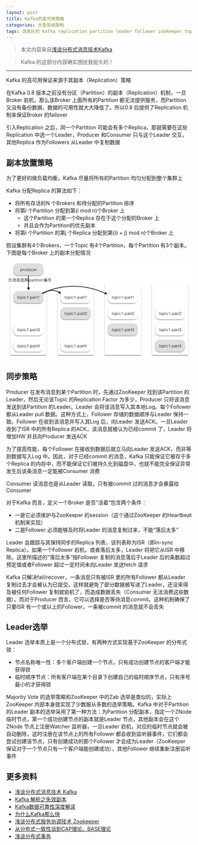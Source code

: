 ```yaml
---
layout: post
title: Kafka的高可用策略
categories: 大型系统架构 
tags: 消息队列 kafka replication partition leader follower zookeeper topic broker ISR producer consumer zab 生产者 消费者 分布式锁 分布式选举 
---
```


>本文内容来自[浅谈分布式消息技术Kafka](http://www.linkedkeeper.com/detail/blog.action?bid=1016)

>Kafka 的这部分内容确实困扰我挺久的！

---

Kafka 的高可用保证来源于其副本（Replication）策略

在Kafka 0.8 版本之前没有分区（Partition）的副本（Replication）机制，一旦Broker 宕机，那么该Broker 上面所有的Partition 都无法提供服务，而Partition 又没有备份数据，数据的可用性就大大降低了。所以0.8 后提供了Replication 机制来保证Broker 的failover

引入Replication 之后，同一个Partition 可能会有多个Replica，那就需要在这些Replication 中选一个Leader，Producer 和Consumer 只与这个Leader 交互，其他Replica 作为Followers 从Leader 中复制数据

## 副本放置策略

为了更好的做负载均衡，Kafka 尽量将所有的Partition 均匀分配到整个集群上

Kafka 分配Replica 的算法如下：

* 将所有存活的N 个Brokers 和待分配的Partition 排序
* 将第i 个Partition 分配到第(i mod n)个Broker 上
	* 这个Partition 的第一个Replica 存在于这个分配的Broker 上
	* 并且会作为Partition的优先副本
* 将第i 个Partition 的第j 个Replica 分配到第((i + j) mod n)个Broker 上

假设集群有4个Brokers，一个Topic 有4个Partition，每个Partition 有3个副本。下图是每个Broker 上的副本分配情况

![](../media/image/2019-03-16/01.jpg)

## 同步策略

Producer 在发布消息到某个Partition 时，先通过ZooKeeper 找到该Partition 的Leader，然后无论该Topic 的Replication Factor 为多少，Producer 只将该消息发送到该Partition 的Leader。Leader 会将该消息写入其本地Log。每个Follower 都从Leader pull 数据。这种方式上，Follower 存储的数据顺序与Leader 保持一致。Follower 在收到该消息并写入其Log 后，向Leader 发送ACK。一旦Leader 收到了ISR 中的所有Replica 的ACK，该消息就被认为已经commit 了，Leader 将增加HW 并且向Producer 发送ACK

为了提高性能，每个Follower 在接收到数据后就立马向Leader 发送ACK，而非等到数据写入Log 中。因此，对于已经commit 的消息，Kafka 只能保证它被存于多个Replica 的内存中，而不能保证它们被持久化到磁盘中，也就不能完全保证异常发生后该条消息一定能被Consumer 消费

Consumer 读消息也是从Leader 读取，只有被commit 过的消息才会暴露给Consumer

对于Kafka 而言，定义一个Broker 是否“活着”包含两个条件：

* 一是它必须维护与ZooKeeper 的session（这个通过ZooKeeper 的Heartbeat 机制来实现）
* 二是Follower 必须能够及时将Leader 的消息复制过来，不能“落后太多”

Leader 会跟踪与其保持同步的Replica 列表，该列表称为ISR（即in-sync Replica）。如果一个Follower 宕机，或者落后太多，Leader 将把它从ISR 中移除。这里所描述的“落后太多”指Follower 复制的消息落后于Leader 后的条数超过预定值或者Follower 超过一定时间未向Leader 发送fetch 请求

Kafka 只解决fail/recover，一条消息只有被ISR 里的所有Follower 都从Leader 复制过去才会被认为已提交。这样就避免了部分数据被写进了Leader，还没来得及被任何Follower 复制就宕机了，而造成数据丢失（Consumer 无法消费这些数据）。而对于Producer 而言，它可以选择是否等待消息commit。这种机制确保了只要ISR 有一个或以上的Follower，一条被commit 的消息就不会丢失

## Leader选举

Leader 选举本质上是一个分布式锁，有两种方式实现基于ZooKeeper 的分布式锁：

* 节点名称唯一性：多个客户端创建一个节点，只有成功创建节点的客户端才能获得锁
* 临时顺序节点：所有客户端在某个目录下创建自己的临时顺序节点，只有序号最小的才获得锁

Majority Vote 的选举策略和ZooKeeper 中的Zab 选举是类似的，实际上ZooKeeper 内部本身就实现了少数服从多数的选举策略。Kafka 中对于Partition 的Leader 副本的选举采用了第一种方法：为Partition 分配副本，指定一个ZNode 临时节点，第一个成功创建节点的副本就是Leader 节点，其他副本会在这个ZNode 节点上注册Watcher 监听器，一旦Leader 宕机，对应的临时节点就会被自动删除，这时注册在该节点上的所有Follower 都会收到监听器事件，它们都会尝试创建该节点，只有创建成功的那个Follower 才会成为Leader（ZooKeeper 保证对于一个节点只有一个客户端能创建成功），其他Follower 继续重新注册监听事件

## 更多资料

* [浅谈分布式消息技术 Kafka](http://www.linkedkeeper.com/detail/blog.action?bid=1016)
* [Kafka 解析之失效副本](http://www.iocoder.cn/Kafka/failure-of-copy/)
* [Kafka数据可靠性深度解读](https://blog.csdn.net/u013256816/article/details/71091774)
* [为什么Kafka那么快](https://blog.csdn.net/z69183787/article/details/80323581)
* [浅谈分布式服务协调技术 Zookeeper](http://www.linkedkeeper.com/detail/blog.action?bid=1014)
* [从分布式一致性谈到CAP理论、BASE理论](https://www.cnblogs.com/szlbm/p/5588543.html)
* [浅谈分布式事务](http://www.linkedkeeper.com/detail/blog.action?bid=1013)
